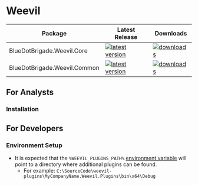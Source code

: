 # Weevil

| Package | Latest Release | Downloads |
| --- | --- | --- |
| BlueDotBrigade.Weevil.Core | [![latest version](https://img.shields.io/nuget/v/BlueDotBrigade.Weevil.Core)](https://www.nuget.org/packages/BlueDotBrigade.Weevil.Core) | [![downloads](https://img.shields.io/nuget/dt/BlueDotBrigade.Weevil.Core)](https://www.nuget.org/packages/BlueDotBrigade.Weevil.Core) |
| BlueDotBrigade.Weevil.Common | [![latest version](https://img.shields.io/nuget/v/BlueDotBrigade.Weevil.Common)](https://www.nuget.org/packages/BlueDotBrigade.Weevil.Common) | [![downloads](https://img.shields.io/nuget/dt/BlueDotBrigade.Weevil.Common)](https://www.nuget.org/packages/BlueDotBrigade.Weevil.Common) |

## For Analysts

### Installation 

## For Developers

### Environment Setup

- It is expected that the `%WEEVIL_PLUGINS_PATH%` [environment variable](https://en.wikipedia.org/wiki/Environment_variable#Windows) will point to a directory where additional plugins can be found.
   - For example: `C:\SourceCode\weevil-plugins\MyCompanyName.Weevil.Plugins\bin\x64\Debug`
